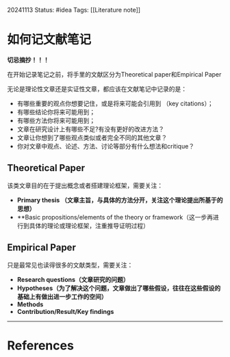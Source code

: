 20241113
Status: #idea
Tags: [[Literature note]]
# 如何记文献笔记
**切忌摘抄！！！**

在开始记录笔记之前，将手里的文献区分为Theoretical paper和Empirical Paper

无论是理论性文章还是实证性文章，都应该在文献笔记中记录的是：
- 有哪些重要的观点你想要记住，或是将来可能会引用到 （key citations）；
- 有哪些结论你将来可能用到；
- 有哪些方法你将来可能用到；
- 文章在研究设计上有哪些不足?有没有更好的改进方法？
- 文章让你想到了哪些观点类似或者完全不同的其他文章？
- 你对文章中观点、论述、方法、讨论等部分有什么想法和critique？
## Theoretical Paper
该类文章目的在于提出概念或者搭建理论框架，需要关注：
- **Primary thesis （文章主旨，与具体的方法分开，关注这个理论提出所基于的思想）**
- **Basic propositions/elements of the theory or framework（这一步再进行到具体的理论或理论框架，注重推导证明过程）

## Empirical Paper
只是最常见也读得很多的文献类型，需要关注：
- **Research questions（文章研究的问题）**
- **Hypotheses（为了解决这个问题，文章做出了哪些假设，往往在这些假设的基础上有做出进一步工作的空间）**
- **Methods**
- **Contribution/Result/Key findings**



---
# References

